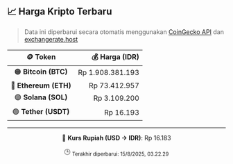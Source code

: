 

<!-- HARGA_KRIPTO -->
## 📈 Harga Kripto Terbaru

> Data ini diperbarui secara otomatis menggunakan [CoinGecko API](https://www.coingecko.com/) dan [exchangerate.host](https://exchangerate.host/)

<div align="center">

| 🪙 Token | 💰 Harga (IDR) |
|:------:|---------------:|
| 🟠 **Bitcoin (BTC)**   | Rp 1.908.381.193 |
| 🔵 **Ethereum (ETH)**  | Rp 73.412.957 |
| 🟣 **Solana (SOL)**    | Rp 3.109.200 |
| 🟢 **Tether (USDT)**   | Rp 16.193 |

---

💱 **Kurs Rupiah (USD → IDR)**: Rp 16.183

🕒 <sub>Terakhir diperbarui: 15/8/2025, 03.22.29</sub>

</div>
<!-- /HARGA_KRIPTO -->